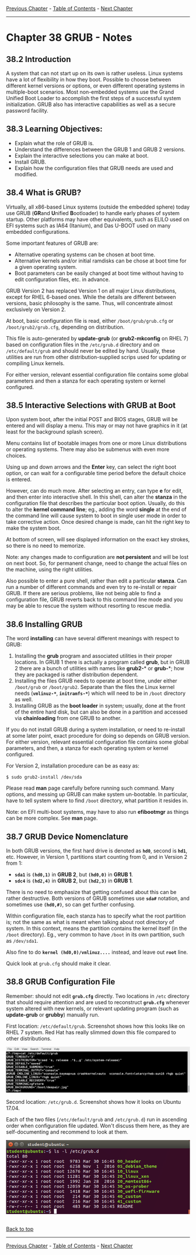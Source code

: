 [Previous Chapter](../Ch37-systemsusd/notes_Ch37.md) - [Table of Contents](../README.md#table-of-contents) - [Next Chapter](../Ch39-init/notes_Ch39.md)

---

# Chapter 38 GRUB - Notes

## 38.2 Introduction
A system that can not start up on its own is rather useless. Linux systems have a lot of flexibility in how they boot. Possible to choose between different kernel versions or options, or even different operating systems in multiple-boot scenarios. Most non-embedded systems use the Grand Unified Boot Loader to accomplish the first steps of a successful system initialization. GRUB also has interactive capabilities as well as a secure password facility.

## 38.3 Learning Objectives:
- Explain what the role of GRUB is.
- Understand the differences between the GRUB 1 and GRUB 2 versions.
- Explain the interactive selections you can make at boot.
- Install GRUB.
- Explain how the configuration files that GRUB needs are used and modified.

## 38.4 What is GRUB?
Virtually, all x86-based Linux systems (outside the embedded sphere) today use GRUB (<strong>GR</strong>and <strong>U</strong>nified <strong>B</strong>ootloader) to handle early phases of system startup. Other platforms may have other equivalents, such as ELILO used on EFI systems such as IA64 (Itanium), and Das U-BOOT used on many embedded configurations.

Some important features of GRUB are:
- Alternative operating systems can be chosen at boot time.
- Alternative kernels and/or initial ramdisks can be chose at boot time for a given operating system.
- Boot parameters can be easily changed at boot time without having to edit configuration files, etc. in advance.

GRUB Version 2 has replaced Version 1 on all major Linux distributions, except for RHEL 6-based ones. While the details are different between versions, basic philosophy is the same. Thus, will concentrate almost exclusively on Version 2.

At boot, basic configuration file is read, either `/boot/grub/grub.cfg` or `/boot/grub2/grub.cfg`, depending on distribution.

This file is auto-generated by **update-grub** (or **grub2-mkconfig** on RHEL 7) based on configuration files in the `/etc/grub.d` directory and on `/etc/default/grub` and should never be edited by hand. Usually, these utilities are run from other distribution-supplied scrips used for updating or compiling Linux kernels.

For either version, relevant essential configuration file contains some global parameters and then a stanza for each operating system or kernel configured.

## 38.5 Interactive Selections with GRUB at Boot
Upon system boot, after the initial POST and BIOS stages, GRUB will be entered and will display a menu. This may or may not have graphics in it (at least for the background splash screen).

Menu contains list of bootable images from one or more Linux distributions or operating systems. There may also be submenus with even more choices.

Using up and down arrows and the **Enter** key, can select the right boot option, or can wait for a configurable time period before the default choice is entered.

However, can do much more. After selecting an entry, can type **e** for edit, and then enter into interactive shell. In this shell, can alter the **stanza** in the configuration file that describes the particular boot option. Usually, do this to alter the **kernel command line**; eg., adding the word **single** at the end of the command line will cause system to boot in single user mode in order to take corrective action. Once desired change is made, can hit the right key to make the system boot.

At bottom of screen, will see displayed information on the exact key strokes, so there is no need to memorize.

Note: any changes made to configuration are **not persistent** and will be lost on next boot. So, for permanent change, need to change the actual files on the machine, using the right utilities.

Also possible to enter a pure shell, rather than edit a particular **stanza**. Can run a number of different commands and even try to re-install or repair GRUB. If there are serious problems, like not being able to find a configuration file, GRUB reverts back to this command line mode and you may be able to rescue the system without resorting to rescue media.

## 38.6 Installing GRUB
The word **installing** can have several different meanings with respect to GRUB:
1. Installing the **grub** program and associated utilities in their proper locations. In GRUB 1 there is actually a program called **grub**, but in GRUB 2 there are a bunch of utilities with names like **grub2-*** or **grub-***; how they are packaged is rather distribution dependent.
2. Installing the files GRUB needs to operate at boot time, under either `/boot/grub` or `/boot/grub2`. Separate than the files the Linux kernel needs (**`vmlinuz-*`**, **`initramfs-*`**) which will need to be in `/boot` directory as well.
3. Installing GRUB as the **boot loader** in system; usually, done at the front of the entire hard disk, but can also be done in a partition and accessed via **chainloading** from one GRUB to another.

If you do not install GRUB during a system installation, or need to re-install at some later point, exact procedure for doing so depends on GRUB version. For either version, relevant essential configuration file contains some global parameters, and then, a stanza for each operating system or kernel configured.

For Version 2, installation procedure can be as easy as:
```shell
$ sudo grub2-install /dev/sda
```

Please read **man** page carefully before running such command. Many options, and messing up GRUB can make system un-bootable. In particular, have to tell system where to find `/boot` directory, what partition it resides in.

Note: on EFI multi-boot systems, may have to also run **efibootmgr** as things can be more complex. See **man** page.

## 38.7 GRUB Device Nomenclature
In both GRUB versions, the first hard drive is denoted as **`hd0`**, second is **`hd1`**, etc. However, in Version 1, partitions start counting from 0, and in Version 2 from 1:
- **`sda1`** is **`(hd0,1)`** in **GRUB 2**, but **`(hd0,0)`** in **GRUB 1**.
- **`sdc4`** is **`(hd2,4)`** in **GRUB 2**, but **`(hd2,3)`** in **GRUB 1**.

There is no need to emphasize that getting confused about this can be rather destructive. Both versions of GRUB sometimes use **`sda#`** notation, and sometimes use **`(hd0,#)`**, so can get further confusing.

Within configuration file, each stanza has to specify what the root partition is; not the same as what is meant when talking about root directory of system. In this context, means the partition contains the kernel itself (in the `/boot` directory). Eg., very common to have `/boot` in its own partition, such as `/dev/sda1`.

Also fine to do **`kernel (hd0,0)/vmlinuz....`** instead, and leave out **`root`** line.

Quick look at `grub.cfg` should make it clear.

## 38.8 GRUB Configuration File
Remember: should not edit **`grub.cfg`** directly. Two locations in `/etc` directory that should require attention and are used to reconstruct **`grub.cfg`** whenever system altered with new kernels, or relevant updating program (such as **update-grub** or **grubby**) manually run.

First location: `/etc/default/grub`. Screenshot shows how this looks like on RHEL 7 system. Red Hat has really slimmed down this file compared to other distributions.

![etcdefaultgrub](../images/etcdefaultgrub.png)

Second location: `/etc/grub.d`. Screenshot shows how it looks on Ubuntu 17.04.

Each of the two files (`/etc/default/grub` and `/etc/grub.d`) run in ascending order when configuration file updated. Won't discuss them here, as they are self-documenting and recommend to look at them.

![etcgrubd](../images/etcgrubd.png)




##

[Back to top](#)

---

[Previous Chapter](../Ch37-systemsusd/notes_Ch37.md) - [Table of Contents](../README.md#table-of-contents) - [Next Chapter](../Ch39-init/notes_Ch39.md)
